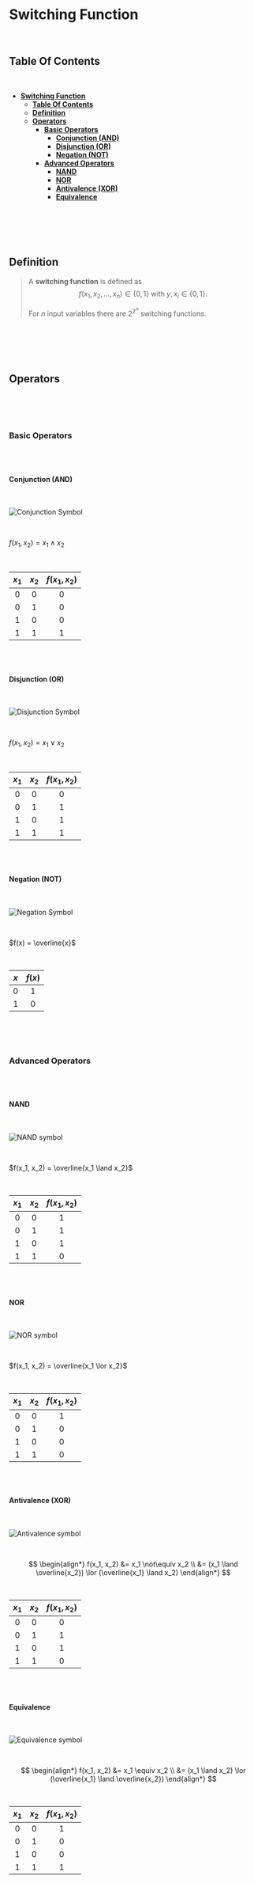 # **Switching Function**
<br>

## **Table Of Contents**
<br>

- [**Switching Function**](#switching-function)
  - [**Table Of Contents**](#table-of-contents)
  - [**Definition**](#definition)
  - [**Operators**](#operators)
    - [**Basic Operators**](#basic-operators)
      - [**Conjunction (AND)**](#conjunction-and)
      - [**Disjunction (OR)**](#disjunction-or)
      - [**Negation (NOT)**](#negation-not)
    - [**Advanced Operators**](#advanced-operators)
      - [**NAND**](#nand)
      - [**NOR**](#nor)
      - [**Antivalence (XOR)**](#antivalence-xor)
      - [**Equivalence**](#equivalence)

<br>
<br>
<br>
<br>

## **Definition**

> A **switching function** is defined as $$f(x_1, x_2, ...,x_n) \in \{0,1\} \text{ with } y, x_i \in \{0,1\}.$$
>
> For $n$ input variables there are $2^{2^n}$ switching functions.

<br>
<br>
<br>
<br>

## **Operators**
<br>
<br>
<br>

### **Basic Operators**
<br>
<br>

#### **Conjunction (AND)**
<br>

![Conjunction Symbol](./images/conjunction_symbol.drawio.svg)

<br>

$f(x_1,x_2) = x_1 \land x_2$

<br>

|$x_1$ |$x_2$ |$f(x_1, x_2)$ |
|:----:|:----:|:------------:|
|0     |0     |0             |
|0     |1     |0             |
|1     |0     |0             |
|1     |1     |1             |

<br>
<br>

#### **Disjunction (OR)**
<br>

![Disjunction Symbol](./images/disjunction_symbol.drawio.svg)

<br>

$f(x_1,x_2) = x_1 \lor x_2$

<br>

|$x_1$ |$x_2$ |$f(x_1, x_2)$ |
|:----:|:----:|:------------:|
|0     |0     |0             |
|0     |1     |1             |
|1     |0     |1             |
|1     |1     |1             |

<br>
<br>

#### **Negation (NOT)**
<br>

![Negation Symbol](./images/negation_symbol.drawio.svg)

<br>

$f(x) = \overline{x}$

<br>

|$x$ |$f(x)$ |
|:--:|:-----:|
|0   |1      |
|1   |0      |

<br>
<br>
<br>

### **Advanced Operators**
<br>
<br>

#### **NAND**
<br>

![NAND symbol](./images/nand_symbol.drawio.svg)

<br>

$f(x_1, x_2) = \overline{x_1 \land x_2}$

<br>

|$x_1$ |$x_2$ |$f(x_1, x_2)$ |
|:----:|:----:|:------------:|
|0     |0     |1             |
|0     |1     |1             |
|1     |0     |1             |
|1     |1     |0             |

<br>
<br>

#### **NOR**
<br>

![NOR symbol](./images/nor_symbol.drawio.svg)

<br>

$f(x_1, x_2) = \overline{x_1 \lor x_2}$

<br>

|$x_1$ |$x_2$ |$f(x_1, x_2)$ |
|:----:|:----:|:------------:|
|0     |0     |1             |
|0     |1     |0             |
|1     |0     |0             |
|1     |1     |0             |

<br>
<br>

#### **Antivalence (XOR)**
<br>

![Antivalence symbol](./images/antivalence_symbol.drawio.svg)

<br>

$$
\begin{align*}
   f(x_1, x_2) &= x_1 \not\equiv x_2 \\
               &= (x_1 \land \overline{x_2}) \lor (\overline{x_1} \land x_2)
\end{align*}
$$

<br>

|$x_1$ |$x_2$ |$f(x_1, x_2)$ |
|:----:|:----:|:------------:|
|0     |0     |0             |
|0     |1     |1             |
|1     |0     |1             |
|1     |1     |0             |

<br>
<br>

#### **Equivalence**
<br>

![Equivalence symbol](./images/equivalence_symbol.drawio.svg)

<br>

$$
\begin{align*}
   f(x_1, x_2) &= x_1 \equiv x_2 \\
               &= (x_1 \land x_2) \lor (\overline{x_1} \land \overline{x_2})
\end{align*}
$$

<br>

|$x_1$ |$x_2$ |$f(x_1, x_2)$ |
|:----:|:----:|:------------:|
|0     |0     |1             |
|0     |1     |0             |
|1     |0     |0             |
|1     |1     |1             |
